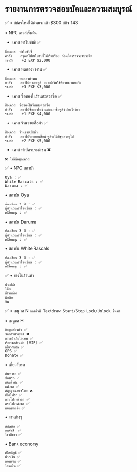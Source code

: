 # รายงานการตรวจสอบบัคและความสมบูรณ์
:white_check_mark: • สมัครใหม่ได้เงินแรกเข้า $300 สกิน 143

• NPC เควสเริ่มต้น
- เควส ทำใบขับขี่ :white_check_mark: 
```
ชื่อเควส  ทำใบขับขี่ 
คำสั่ง    กรุณาไปทำใบขับขี่ให้เรียบร้อย ก่อนที่ตำรวจจะจับนะจ๊ะ
รางวัล    +2 EXP $2,000
```
- เควส ทดลองทำงาน :white_check_mark: 
```
ชื่อเควส  ทดลองทำงาน 
คำสั่ง    ลองไปทำงานดูสิ อยากมีเงินใช้ต้องทำงานนะจ๊ะ
รางวัล    +3 EXP $3,000
```
- เควส ซื้อของในร้านสะดวกซื้อ :white_check_mark: 
```
ชื่อเควส  ซื้อของในร้านสะดวกซื้อ 
คำสั่ง    ลองไปซื้อของในร้านสะดวกซื้อดูสิว่ามีอะไรบ้าง
รางวัล    +1 EXP $4,000
```
- เควส ร้านขายเสื้อผ้า :white_check_mark: 
```
ชื่อเควส  ร้านขายเสื้อผ้า 
คำสั่ง    ลองไปร้านขายเสื้อผ้าดูสิจะได้มีชุดสวยๆใส่
รางวัล    +2 EXP $5,000
```
- เควส ทำบัตรประชาชน ❌
```
❌ ไม่มีข้อมูลเควส
```

:white_check_mark: • NPC สถาบัน
```
Oya : ✅
White Rascals : ✅
Daruma : ✅
```

• สถาบัน Oya
```
ห้องเรียน 3 ปี : ✅
ผู้อำนวยการโรงเรียน : ✅
เปลี่ยนชุด : ✅
```
• สถาบัน Daruma
```
ห้องเรียน 3 ปี : ✅
ผู้อำนวยการโรงเรียน : ✅
เปลี่ยนชุด : ✅
```
• สถาบัน White Rascals
```
ห้องเรียน 3 ปี : ✅
ผู้อำนวยการโรงเรียน : ✅
เปลี่ยนชุด : ✅
```

:white_check_mark: • ของในร้านค้า 
```
น้ำเปล่า
โค้ก
ข้าวกล่อง
มือถือ
ซิม
```

:white_check_mark: • เมนูกด N
``` กดแล้วมี Textdraw Start/Stop Lock/Unlock ขึ้นมา ```

• เมนูกด H
```
ข้อมูลส่วนตัว ✅
จัดการตัวละคร ❌
กระเป๋าเก็บไอเทม ✅
เรียกรถส่วนตัว [VIP] ✅
เกี่ยวกับรถ ✅
GPS ✅
Donate ✅
```
• เกี่ยวกับรถ
```
ค้นหารถ ✅
ซ่อมรถ ✅
เติมน้ำมัน ✅
แต่งรถ ✅
สัญญาณกันขโมย ❌
เปิดไฟรถ ✅
กระโปงหน้ารถ ✅
กระโปงหลังรถ ✅
ถอดชุดแต่ง ✅
```
• งานต่างๆ
```
สกัดหิน ✅
ขนรังสี  ✅
โรงสีขาว ✅
```
• Bank economy
```
เปิดบัญชี ✅
ฝากเงิน ✅
ถอนเงิน ✅
โอนเงิน ✅
```
